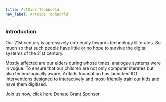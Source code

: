```yaml
---
title: ArtKids TechWorld
nav_label: ArtKids TechWorld
---
```

### Introduction

Our 21st century is agressively unfriendly towards technology illiterates. So much so that such people have little or no hope to survive the digital systems of the 21st century. 

Mostly affected are our elders during whose times, analogue systems were in vogue. To ensure that our children are not only computer literates but also technologically aware, Artkids foundation has launched ICT interventions designed to interactively and most-friendly train our kids and have them digitised.

Join us now, click here
Donate
Grant
Sponsor